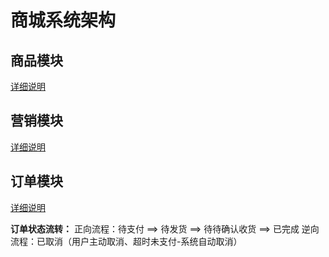 # 商城系统架构

## 商品模块
[详细说明](Product.md)

## 营销模块
[详细说明](Activity.md)

## 订单模块
[详细说明](Order.md)

**订单状态流转：**
正向流程：待支付 ==> 待发货 ==> 待待确认收货 ==> 已完成
逆向流程：已取消（用户主动取消、超时未支付-系统自动取消）

